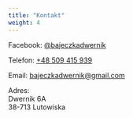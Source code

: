 ```yaml
---
title: "Kontakt"
weight: 4
---
```


Facebook: [@bajeczkadwernik](https://www.facebook.com/bajeczkadwernik)

Telefon: [+48 509 415 939](tel:+48509415939)

Email: bajeczkadwernik@gmail.com

Adres:<br>
Dwernik 6A<br>
38-713 Lutowiska
